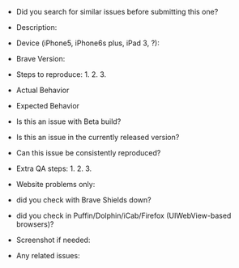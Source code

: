 - Did you search for similar issues before submitting this one?

- Description:

- Device (iPhone5, iPhone6s plus, iPad 3, ?):

- Brave Version:

- Steps to reproduce:
    1.
    2.
    3.

- Actual Behavior

- Expected Behavior

- Is this an issue with Beta build?

- Is this an issue in the currently released version?

- Can this issue be consistently reproduced?

- Extra QA steps:
    1. 
    2. 
    3.

- Website problems only: 
- did you check with Brave Shields down? 
- did you check in Puffin/Dolphin/iCab/Firefox (UIWebView-based browsers)? 

- Screenshot if needed:

- Any related issues:
